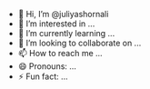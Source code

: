 - 👋 Hi, I’m @juliyashornali
- 👀 I’m interested in ...
- 🌱 I’m currently learning ...
- 💞️ I’m looking to collaborate on ...
- 📫 How to reach me ...
- 😄 Pronouns: ...
- ⚡ Fun fact: ...

<!---
juliyashornali is a ✨ special ✨ repository because its `README.md` (this file) appears on your GitHub profile.
You can click the Preview link to take a look at your changes.
--->
